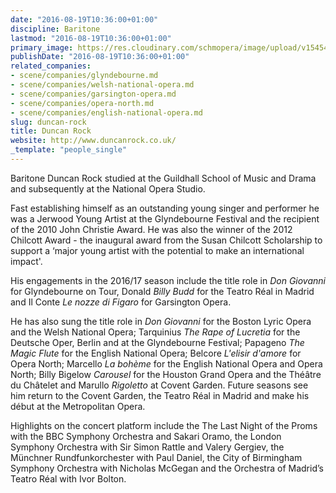 ```yaml
---
date: "2016-08-19T10:36:00+01:00"
discipline: Baritone
lastmod: "2016-08-19T10:36:00+01:00"
primary_image: https://res.cloudinary.com/schmopera/image/upload/v1545409169/media/webhook-uploads/1471599326507/2016-08-19---Duncan-Rock.jpg.jpg
publishDate: "2016-08-19T10:36:00+01:00"
related_companies:
- scene/companies/glyndebourne.md
- scene/companies/welsh-national-opera.md
- scene/companies/garsington-opera.md
- scene/companies/opera-north.md
- scene/companies/english-national-opera.md
slug: duncan-rock
title: Duncan Rock
website: http://www.duncanrock.co.uk/
_template: "people_single"
---
```


Baritone Duncan Rock studied at the Guildhall School of Music and Drama and subsequently at the National Opera Studio.

Fast establishing himself as an outstanding young singer and performer he was a Jerwood Young Artist at the Glyndebourne Festival and the recipient of the 2010 John Christie Award.  He was also the winner of the 2012 Chilcott Award - the inaugural award from the Susan Chilcott Scholarship to support a ‘major young artist with the potential to make an international impact'.

His engagements in the 2016/17 season include the title role in *Don Giovanni* for Glyndebourne on Tour, Donald *Billy Budd* for the Teatro Réal in Madrid and Il Conte *Le nozze di Figaro* for Garsington Opera.

He has also sung the title role in *Don Giovanni* for the Boston Lyric Opera and the Welsh National Opera; Tarquinius *The Rape of Lucretia* for the Deutsche Oper, Berlin and at the Glyndebourne Festival; Papageno *The Magic Flute* for the English National Opera; Belcore *L'elisir d'amore* for Opera North; Marcello *La bohème* for the English National Opera and Opera North; Billy Bigelow *Carousel* for the Houston Grand Opera and the Théâtre du Châtelet and Marullo *Rigoletto* at Covent Garden.  Future seasons see him return to the Covent Garden, the Teatro Réal in Madrid and make his début at the Metropolitan Opera.

Highlights on the concert platform include the The Last Night of the Proms with the BBC Symphony Orchestra and Sakari Oramo, the London Symphony Orchestra with Sir Simon Rattle and Valery Gergiev, the Münchner Rundfunkorchester with Paul Daniel, the City of Birmingham Symphony Orchestra with Nicholas McGegan and the Orchestra of Madrid’s Teatro Réal with Ivor Bolton.

